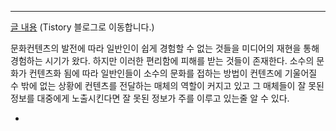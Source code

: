 ****

[글 내용](https://wonit.tistory.com/23) (Tistory 블로그로 이동합니다.)

문화컨텐츠의 발전에 따라 일반인이 쉽게 경험할 수 없는 것들을 미디어의 재현을 통해 경험하는 시기가 왔다.
하지만 이러한 편리함에 피해를 받는 것들이 존재한다.
소수의 문화가 컨텐츠화 됨에 따라 일반인들이 소수의 문화를 접하는 방법이 컨텐츠에 기울어질 수 밖에 없는 상황에 컨텐츠를 전달하는 매체의 역할이 커지고 있고 그 매체들이 잘 못된 정보를 대중에게 노출시킨다면 잘 못된 정보가 주를 이루고 있는줄 알 수 있다.


- 
